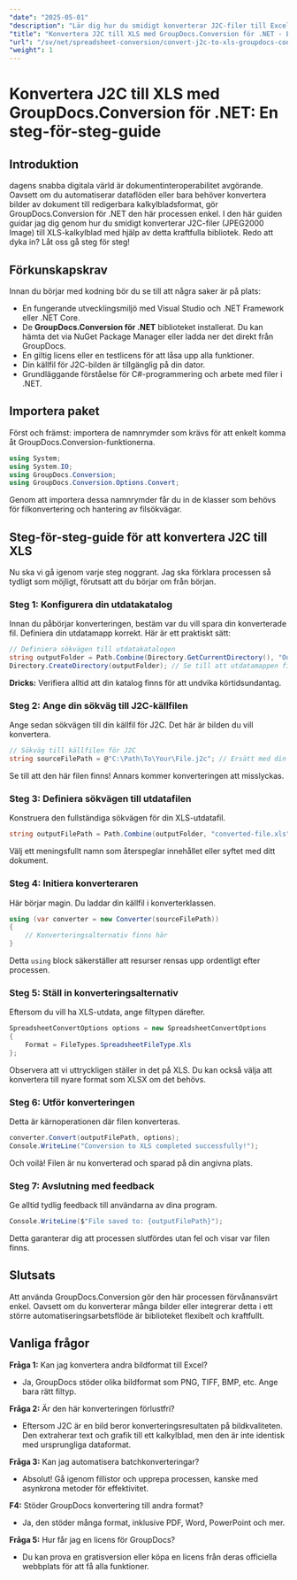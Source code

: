 ```yaml
---
"date": "2025-05-01"
"description": "Lär dig hur du smidigt konverterar J2C-filer till Excel-format med GroupDocs.Conversion för .NET med den här omfattande guiden."
"title": "Konvertera J2C till XLS med GroupDocs.Conversion för .NET - En steg-för-steg-guide"
"url": "/sv/net/spreadsheet-conversion/convert-j2c-to-xls-groupdocs-conversion-net/"
"weight": 1
---
```


# Konvertera J2C till XLS med GroupDocs.Conversion för .NET: En steg-för-steg-guide

## Introduktion

dagens snabba digitala värld är dokumentinteroperabilitet avgörande. Oavsett om du automatiserar dataflöden eller bara behöver konvertera bilder av dokument till redigerbara kalkylbladsformat, gör GroupDocs.Conversion för .NET den här processen enkel. I den här guiden guidar jag dig genom hur du smidigt konverterar J2C-filer (JPEG2000 Image) till XLS-kalkylblad med hjälp av detta kraftfulla bibliotek. Redo att dyka in? Låt oss gå steg för steg!


## Förkunskapskrav

Innan du börjar med kodning bör du se till att några saker är på plats:
- En fungerande utvecklingsmiljö med Visual Studio och .NET Framework eller .NET Core.
- De **GroupDocs.Conversion för .NET** biblioteket installerat. Du kan hämta det via NuGet Package Manager eller ladda ner det direkt från GroupDocs.
- En giltig licens eller en testlicens för att låsa upp alla funktioner.
- Din källfil för J2C-bilden är tillgänglig på din dator.
- Grundläggande förståelse för C#-programmering och arbete med filer i .NET.


## Importera paket

Först och främst: importera de namnrymder som krävs för att enkelt komma åt GroupDocs.Conversion-funktionerna.

```csharp
using System;
using System.IO;
using GroupDocs.Conversion;
using GroupDocs.Conversion.Options.Convert;
```

Genom att importera dessa namnrymder får du in de klasser som behövs för filkonvertering och hantering av filsökvägar.


## Steg-för-steg-guide för att konvertera J2C till XLS

Nu ska vi gå igenom varje steg noggrant. Jag ska förklara processen så tydligt som möjligt, förutsatt att du börjar om från början.


### Steg 1: Konfigurera din utdatakatalog

Innan du påbörjar konverteringen, bestäm var du vill spara din konverterade fil. Definiera din utdatamapp korrekt. Här är ett praktiskt sätt:

```csharp
// Definiera sökvägen till utdatakatalogen
string outputFolder = Path.Combine(Directory.GetCurrentDirectory(), "Output");
Directory.CreateDirectory(outputFolder); // Se till att utdatamappen finns
```

**Dricks:** Verifiera alltid att din katalog finns för att undvika körtidsundantag. 


### Steg 2: Ange din sökväg till J2C-källfilen

Ange sedan sökvägen till din källfil för J2C. Det här är bilden du vill konvertera.

```csharp
// Sökväg till källfilen för J2C
string sourceFilePath = @"C:\Path\To\Your\File.j2c"; // Ersätt med din faktiska filsökväg
```

Se till att den här filen finns! Annars kommer konverteringen att misslyckas.


### Steg 3: Definiera sökvägen till utdatafilen

Konstruera den fullständiga sökvägen för din XLS-utdatafil.

```csharp
string outputFilePath = Path.Combine(outputFolder, "converted-file.xls");
```

Välj ett meningsfullt namn som återspeglar innehållet eller syftet med ditt dokument.


### Steg 4: Initiera konverteraren

Här börjar magin. Du laddar din källfil i konverterklassen.

```csharp
using (var converter = new Converter(sourceFilePath))
{
    // Konverteringsalternativ finns här
}
```

Detta `using` block säkerställer att resurser rensas upp ordentligt efter processen.


### Steg 5: Ställ in konverteringsalternativ

Eftersom du vill ha XLS-utdata, ange filtypen därefter.

```csharp
SpreadsheetConvertOptions options = new SpreadsheetConvertOptions
{
    Format = FileTypes.SpreadsheetFileType.Xls
};
```

Observera att vi uttryckligen ställer in det på XLS. Du kan också välja att konvertera till nyare format som XLSX om det behövs.


### Steg 6: Utför konverteringen

Detta är kärnoperationen där filen konverteras.

```csharp
converter.Convert(outputFilePath, options);
Console.WriteLine("Conversion to XLS completed successfully!");
```

Och voilà! Filen är nu konverterad och sparad på din angivna plats.


### Steg 7: Avslutning med feedback

Ge alltid tydlig feedback till användarna av dina program.

```csharp
Console.WriteLine($"File saved to: {outputFilePath}");
```

Detta garanterar dig att processen slutfördes utan fel och visar var filen finns.

## Slutsats

Att använda GroupDocs.Conversion gör den här processen förvånansvärt enkel. Oavsett om du konverterar många bilder eller integrerar detta i ett större automatiseringsarbetsflöde är biblioteket flexibelt och kraftfullt.

## Vanliga frågor

**Fråga 1:** Kan jag konvertera andra bildformat till Excel?  

- Ja, GroupDocs stöder olika bildformat som PNG, TIFF, BMP, etc. Ange bara rätt filtyp.

**Fråga 2:** Är den här konverteringen förlustfri?  

- Eftersom J2C är en bild beror konverteringsresultaten på bildkvaliteten. Den extraherar text och grafik till ett kalkylblad, men den är inte identisk med ursprungliga dataformat.

**Fråga 3:** Kan jag automatisera batchkonverteringar?  

- Absolut! Gå igenom fillistor och upprepa processen, kanske med asynkrona metoder för effektivitet.

**F4:** Stöder GroupDocs konvertering till andra format?  

- Ja, den stöder många format, inklusive PDF, Word, PowerPoint och mer.

**Fråga 5:** Hur får jag en licens för GroupDocs?  

- Du kan prova en gratisversion eller köpa en licens från deras officiella webbplats för att få alla funktioner.